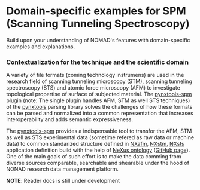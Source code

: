 # Domain-specific examples for SPM (Scanning Tunneling Spectroscopy)


Build upon your understanding of NOMAD's features with domain-specific examples and explanations.

### Contextualization for the technique and the scientific domain
A variety of file formats (coming technology instrumens) are used in the research field of scanning tunneling microscopy (STM), scanning tunneling spectroscopy (STS) and atomic force microscopy (AFM) to investigate topological propertise of surface of subjected material. The [pynxtools-spm](https://github.com/FAIRmat-NFDI/pynxtools-spm) plugin (note: The single plugin handles AFM, STM as well STS techniques) of the [pynxtools](https://github.com/FAIRmat-NFDI/pynxtools) parsing library solves the challenges of how these formats can be parsed and normalized into a common representation that increases interoperability and adds semantic expressiveness.

The [pynxtools-spm](https://github.com/FAIRmat-NFDI/pynxtools-spm) provides a indispensable tool to transfor the AFM, STM as well as STS experimental data (sometime refered as raw data or machine data) to common standarized structure defined in [NXafm](https://fairmat-nfdi.github.io/nexus_definitions/classes/contributed_definitions/NXafm.html#nxafm), [NXstm](https://fairmat-nfdi.github.io/nexus_definitions/classes/contributed_definitions/NXstm.html#nxstm), [NXsts](https://fairmat-nfdi.github.io/nexus_definitions/classes/contributed_definitions/NXsts.html#nxsts) application definition build with the help of [NeXus ontology](https://www.nexusformat.org/) ([GitHub page](https://github.com/FAIRmat-NFDI/nexus_definitions/tree/fairmat)). One of the main goals of such effort is to make the data comming from diverse sources comparable, searchable and shearable under the hood of NONAD research data management platform.

**NOTE**: Reader docs is still under development
<!-- For full benefits and usages of the reader please following links:

- [Full Reader Documentation](https://fairmat-nfdi.github.io/pynxtools-stm/)
- [GitHub Repository](https://github.com/FAIRmat-NFDI/pynxtools-stm)
- [Issue Tracker](https://github.com/FAIRmat-NFDI/pynxtools-stm/issues)


## How to upload XPS data to NOMAD
Documentation on how to upload STM / STS data sets from different sources can be found [here](https://fairmat-nfdi.github.io/pynxtools-sts/tutorials/nomad-tutorial.html)

## Supported file formats
A list of the supported file formats can be found in the `pynxtools-stm` [documentation](https://fairmat-nfdi.github.io/pynxtools-stm/). -->
